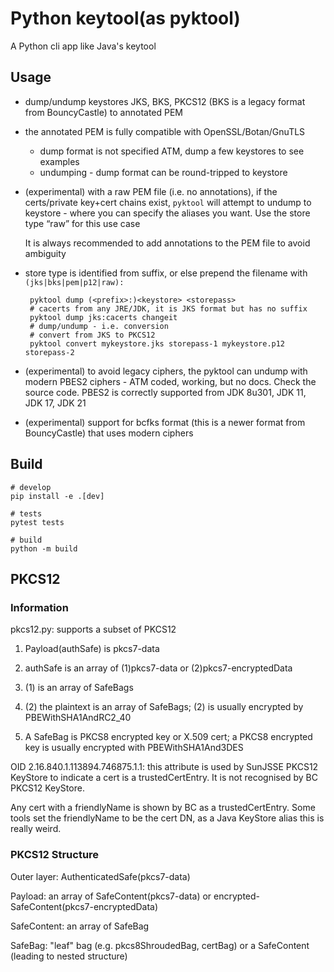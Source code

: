 # Python keytool(as  pyktool)

A Python cli app like Java's  keytool

## Usage

* dump/undump keystores JKS, BKS, PKCS12 (BKS is a legacy format from BouncyCastle) to annotated PEM
* the annotated PEM is fully compatible with OpenSSL/Botan/GnuTLS
    * dump format is not specified ATM, dump a few keystores to see examples
    * undumping - dump format can be round-tripped to keystore
* (experimental) with a raw PEM file  (i.e. no annotations), if the certs/private key+cert chains
     exist, `pyktool` will attempt to undump to keystore -
     where you can specify the aliases you want. Use the store
     type &ldquo;raw&rdquo; for this use case

     It is always recommended to add annotations to the PEM file to avoid ambiguity

*  store type is identified from suffix, or else prepend the filename with `(jks|bks|pem|p12|raw):`

        pyktool dump (<prefix>:)<keystore> <storepass>
        # cacerts from any JRE/JDK, it is JKS format but has no suffix
        pyktool dump jks:cacerts changeit
        # dump/undump - i.e. conversion
        # convert from JKS to PKCS12
        pyktool convert mykeystore.jks storepass-1 mykeystore.p12 storepass-2

* (experimental) to avoid legacy ciphers, the pyktool can undump  with modern
    PBES2 ciphers - ATM coded, working, but no docs. Check the source code.
    PBES2 is correctly supported from JDK 8u301, JDK 11, JDK 17, JDK 21
* (experimental) support for bcfks format (this is a newer format from BouncyCastle) that
    uses modern ciphers

## Build

    # develop
    pip install -e .[dev]

    # tests
    pytest tests

    # build
    python -m build


## PKCS12

### Information

pkcs12.py: supports a subset of PKCS12

1. Payload(authSafe) is pkcs7-data

2. authSafe is an array of (1)pkcs7-data or (2)pkcs7-encryptedData

3. (1) is an array of SafeBags

4. (2) the plaintext is an array of SafeBags; (2) is usually encrypted by
PBEWithSHA1AndRC2_40

5. A SafeBag is PKCS8 encrypted key or X.509 cert; a PKCS8 encrypted key is usually encrypted with
PBEWithSHA1And3DES

OID 2.16.840.1.113894.746875.1.1: this attribute is used by SunJSSE PKCS12 KeyStore to
indicate a cert is a trustedCertEntry. It is not recognised by BC PKCS12 KeyStore.

Any cert with a friendlyName is shown by BC as a trustedCertEntry. Some tools set the
friendlyName to be the cert DN, as a Java KeyStore alias this is really weird.

### PKCS12 Structure

Outer layer: AuthenticatedSafe(pkcs7-data)

Payload: an array of SafeContent(pkcs7-data)  or encrypted-SafeContent(pkcs7-encryptedData)

SafeContent: an array of SafeBag

SafeBag: "leaf" bag (e.g. pkcs8ShroudedBag, certBag) or a SafeContent (leading to nested structure)
